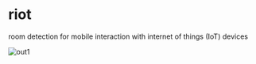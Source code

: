 # riot
room detection for mobile interaction with internet of things (IoT) devices

![out1](https://user-images.githubusercontent.com/2068077/43188908-28702bb8-8faa-11e8-9194-903225ba36c0.gif)
